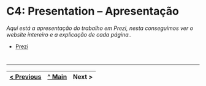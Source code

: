 # C4: Presentation – Apresentação


_Aqui está a apresentação do trabalho em Prezi, nesta conseguimos ver o website intereiro e a explicação de cada página._. 

- [Prezi](https://prezi.com/view/xhHRvrTOnnRARl1cqy2B/)


#

---  
[< Previous](c3.md) | [^ Main](https://github.com/tiwm23tig05/tiwm23tig05) | Next >
:--- | :---: | ---: 
